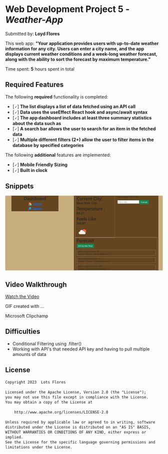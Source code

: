 # Web Development Project 5 - _Weather-App_

Submitted by: **Loyd Flores**

This web app: **"Your application provides users with up-to-date weather information for any city. Users can enter a city name, and the app displays current weather conditions and a week-long weather forecast, along with the ability to sort the forecast by maximum temperature."**

Time spent: **5** hours spent in total

## Required Features

The following **required** functionality is completed:

- [🗸] **The list displays a list of data fetched using an API call**
- [🗸] **Data uses the useEffect React hook and async/await syntax**
- [🗸] **The app dashboard includes at least three summary statistics about the data such as**
- [🗸] **A search bar allows the user to search for an item in the fetched data**
- [🗸] **Multiple different filters (2+) allow the user to filter items in the database by specified categories**

The following **additional** features are implemented:

- [🗸] **Mobile Friendly Sizing**
- [🗸] **Built in clock**

## Snippets

<img src='src/assets/screenshot.png' title='start-image' width='' alt='snippet' />

## Video Walkthrough

[Watch the Video](https://clipchamp.com/watch/QacA9tfKFOt)

<!-- Replace this with whatever GIF tool you used! -->

GIF created with ...

Microsoft Clipchamp

## Difficulties

- Conditional Filtering using .filter()
- Working with API's that needed API key and having to pull multiple amounts of data

## License

    Copyright 2023  Lots Flores

    Licensed under the Apache License, Version 2.0 (the "License");
    you may not use this file except in compliance with the License.
    You may obtain a copy of the License at

        http://www.apache.org/licenses/LICENSE-2.0

    Unless required by applicable law or agreed to in writing, software
    distributed under the License is distributed on an "AS IS" BASIS,
    WITHOUT WARRANTIES OR CONDITIONS OF ANY KIND, either express or implied.
    See the License for the specific language governing permissions and
    limitations under the License.
